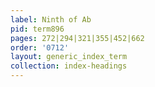 ```yaml
---
label: Ninth of Ab
pid: term896
pages: 272|294|321|355|452|662
order: '0712'
layout: generic_index_term
collection: index-headings
---
```

